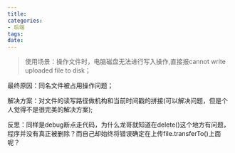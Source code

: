 ```yaml
---
title: 
categories:
- 后端
tags: 
date:
---
```


> 使用场景：操作文件时，电脑磁盘无法进行写入操作,直接报cannot write uploaded file to disk；

最终原因：同名文件被占用操作问题；

解决方案：对文件的读写路径做机构和当前时间戳的拼接(可以解决问题，但是个人觉得不是很完美的解决方案);

反思：同样是debug断点走代码，为什么龙哥就知道在delete()这个地方有问题，程序并没有真正被删除？而自己却始终将错误确定在上传file.transferTo()上面呢？